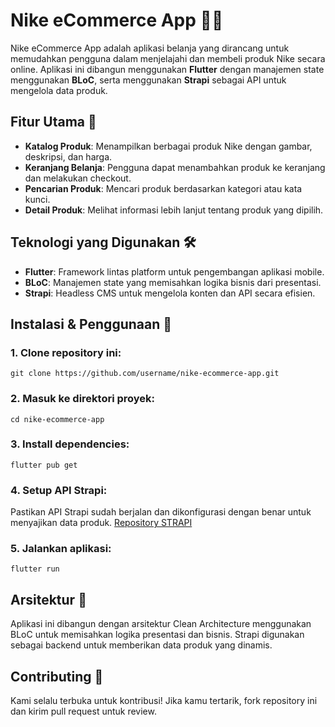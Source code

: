 # Nike eCommerce App 👟🛒  
Nike eCommerce App adalah aplikasi belanja yang dirancang untuk memudahkan pengguna dalam menjelajahi dan membeli produk Nike secara online. Aplikasi ini dibangun menggunakan **Flutter** dengan manajemen state menggunakan **BLoC**, serta menggunakan **Strapi** sebagai API untuk mengelola data produk.

## Fitur Utama 🔑
- **Katalog Produk**: Menampilkan berbagai produk Nike dengan gambar, deskripsi, dan harga.
- **Keranjang Belanja**: Pengguna dapat menambahkan produk ke keranjang dan melakukan checkout.
- **Pencarian Produk**: Mencari produk berdasarkan kategori atau kata kunci.
- **Detail Produk**: Melihat informasi lebih lanjut tentang produk yang dipilih.

## Teknologi yang Digunakan 🛠️
- **Flutter**: Framework lintas platform untuk pengembangan aplikasi mobile.
- **BLoC**: Manajemen state yang memisahkan logika bisnis dari presentasi.
- **Strapi**: Headless CMS untuk mengelola konten dan API secara efisien.

## Instalasi & Penggunaan 🚀

### 1. Clone repository ini:
    git clone https://github.com/username/nike-ecommerce-app.git
### 2. Masuk ke direktori proyek:
    cd nike-ecommerce-app
### 3. Install dependencies:
    flutter pub get
### 4. Setup API Strapi:
Pastikan API Strapi sudah berjalan dan dikonfigurasi dengan benar untuk menyajikan data produk. [Repository STRAPI](https://github.com/FernandJerico/be-ecommerce-fic9)
### 5. Jalankan aplikasi:
    flutter run

## Arsitektur 🔧
Aplikasi ini dibangun dengan arsitektur Clean Architecture menggunakan BLoC untuk memisahkan logika presentasi dan bisnis. Strapi digunakan sebagai backend untuk memberikan data produk yang dinamis.

## Contributing 🤝
Kami selalu terbuka untuk kontribusi! Jika kamu tertarik, fork repository ini dan kirim pull request untuk review.
